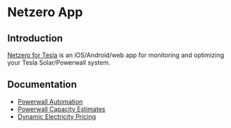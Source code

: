 # Netzero App

## Introduction

[Netzero for Tesla](https://www.netzeroapp.io) is an iOS/Android/web app for monitoring and optimizing your Tesla Solar/Powerwall system.

## Documentation

- [Powerwall Automation](docs/tesla/Automation.md)
- [Powerwall Capacity Estimates](docs/capacity/Powerwall-Capacity.md)
- [Dynamic Electricity Pricing](docs/tariffs/Dynamic-Electricity-Pricing.md)
